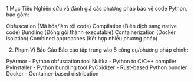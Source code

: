 1.Mục Tiêu
Nghiên cứu và đánh giá các phương pháp bảo vệ code Python, bao gồm:

Obfuscation (Mã hóa/làm rối code)
Compilation (Biên dịch sang native code)
Bundling (Đóng gói thành executable)
Containerization (Docker isolation)
Combined approaches (Kết hợp nhiều phương pháp)

2. Phạm Vi Báo Cáo
Báo cáo tập trung vào 5 công cụ/phương pháp chính:

PyArmor - Python obfuscation tool
Nuitka - Python to C/C++ compiler
PyInstaller - Python bundling tool
PyOxidizer - Rust-based Python bundler
Docker - Container-based distribution

